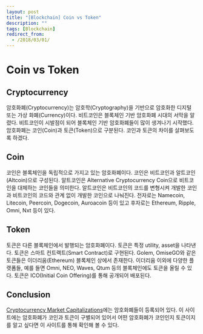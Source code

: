 ```yaml
---
layout: post
title: "[Blockchain] Coin vs Token"
description: ""
tags: [Blockchain]
redirect_from:
  - /2018/03/01/
---
```


# Coin vs Token

## Cryptocurrency

  암호화폐(Cryptocurrency)는 암호학(Cryptography)을 기반으로 암호화한 디지털 또는 가상 화폐(Currency)이다. 비트코인은 블록체인 기반 암호화폐 시대의 서막을 알렸다. 비트코인이 시발점이 되어 블록체인 기반 암호화폐들이 많이 생겨나기 시작했다. 암호화폐는 코인(Coin)과 토큰(Token)으로 구분된다. 코인과 토큰의 차이를 살펴보도록 하겠다.

## Coin

  코인은 블록체인을 독립적으로 가지고 있는 암호화폐이다. 코인은 비트코인과 알트코인(Altcoin)으로 구성된다. 알트코인은 Alternative Cryptocurrency Coin으로 비트코인을 대체하는 코인들을 의미한다. 알트코인은 비트코인의 코드를 변형시켜 개발한 코인과 비트코인의 코드와 관계 없이 개발한 코인으로 나눠진다. 전자로는 Namecoin, Litecoin, Peercoin, Dogecoin, Auroacoin 등이 있고 후자로는 Ethereum, Ripple, Omni, Nxt 등이 있다.

##  Token

  토큰은 다른 블록체인에서 발행되는 암호화폐이다. 토큰은 특정 utility, asset을 나타낸다. 토큰은 스마트 컨트랙트(Smart Contract)로 구현된다. Golem, OmiseGO와 같은 토큰들은 이더리움(Ethereum) 블록체인 상에서 존재한다. 이더리움 이외에 다양한 플랫폼들, 예를 들면 Omni, NEO, Waves, Qtum 등의 블록체인에도 토큰을 올릴 수 있다. 토큰은 ICO(Initial Coin Offering)를 통해 공개되어 배포된다.

## Conclusion

  [Cryptocurrency Market Capitalizations](https://coinmarketcap.com/)에는 암호화폐들이 등록되어 있다. 이 사이트에는 암호화폐가 코인과 토큰이 구별되어 있어서 어떤 암호화폐가 코인인지 토큰이지를 알고 싶다면 이 사이트를 통해 확인해 볼 수 있다.

